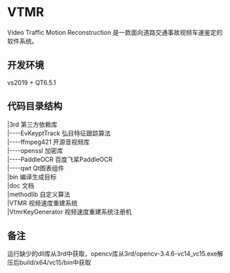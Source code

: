 # VTMR

Video Traffic Motion Reconstruction 是一款面向道路交通事故视频车速鉴定的软件系统。

## 开发环境

vs2019 + QT6.5.1

## 代码目录结构

|3rd 第三方依赖库   
|----EvKeyptTrack 弘目特征跟踪算法   
|----ffmpeg421    开源音视频库   
|----openssl      加密库   
|----PaddleOCR    百度飞桨PaddleOCR   
|----qwt          Qt图表组件   
|bin              编译生成目标   
|doc              文档   
|methodlib        自定义算法   
|VTMR             视频速度重建系统   
|VtmrKeyGenerator 视频速度重建系统注册机   

## 备注
运行缺少的dll库从3rd中获取，opencv库从3rd/opencv-3.4.6-vc14_vc15.exe解压后build/x64/vc15/bin中获取